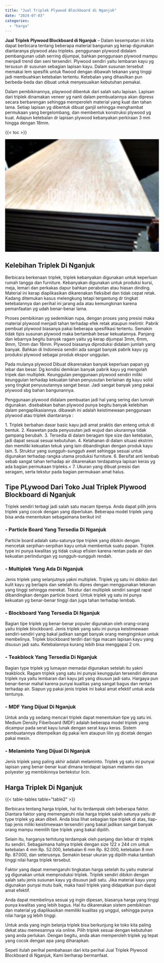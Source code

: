 ```yaml
---
title: "Jual Triplek Plywood Blockboard di Nganjuk"
date: "2024-07-03"
categories: 
  - "harga"
---
```


**Jual Triplek Plywood Blockboard di Nganjuk** – Dalam kesempatan ini kita dapat berbicara tentang beberapa material bangunan yg kerap digunakan diantaranya plywood atau tripleks. penggunaan plywood didalam pembangunan udah serring dijumpai, bahkan penggunaan plywood mampu menjadi trend dan seni tersendiri. Plywood sendiri yaitu lembaran kayu yg tersusun dr susunan sebagian lapisan kayu. Dalam susunan tersebut memakai lem spesifik untuk flwood dengan dibawah tekanan yang tinggi jadi membuahkan ketebalan tertentu. Ketebalan yang dihasilkan pun berbeda-beda dan dibuat untuk menyesuaikan kebutuhan pemakai.

Dalam pembikinannya, playwood dibentuk dari salah satu lapisan. Lapisan dari triplek dinamakan veneer yg nanti dalam pembuatannya akan dipress secara berbarengan sehingga memperoleh material yang kuat dan tahan lama. Setiap lapisan yg dibentuk dibuat ganjil sehingga menghambat permukaan yang bergelombang, dan membentuk konstruksi plywood yg kuat. Adapun ketebalan dr lapisan plywood kebanyakan perkiraan 3 mm hingga dengan 18mm.

{{< toc >}}

![Jual Triplek Plywood Blockboard di Nganjuk](/images/jual-triplek-murah-16.png)

## Kelebihan Triplek Di Nganjuk

Berbicara berkenaan triplek, triplek kebanyakan digunakan untuk keperluan rumah tangga dan furniture. Kebanyakan digunakan untuk produksi kursi, meja, lemari dan perkakas dapur bahkan perabotan atau hiasan dinding. Material ini kerap diaplikasikan dikarenakan fleksibel dan tidak cepat retak. Kadang ditemukan kasus melengkung tetapi tergantung dr tingkat ketebalannya dan perihal ini jarang ada atau kemungkinan karena pemanfaatan yg udah benar-benar lama.

Proses pembikinan yg sedemikian rupa, dengan proses yang presisi maka material plywood menjadi tahan terhadap efek retak ataupun melintir. Pabrik pembuat plywood biasanya pakai beberapa spesifikasi tertentu. Semakin tidak tipis susunan plywood maka bertambah besar kekuatannya. Panjang dan lebarnya begitu banyak ragam yaitu yg kerap dijumpai 3mm, 6mm, 9mm, 12mm dan 18mm. Plywood biasanya diproduksi didalam jumlah yang banyak. Bahkan di Indonesia sendiri ada sangat banyak pabrik kayu yg produksi plywood sebagai produk ekspor unggulan.

Pada mulanya plywood Dibuat dikarenakan banyak keperluan papan yg lebar dan besar. Dg kondisi demikian banyak pabrik kayu yg mengolah tripek dan multiplek. Keunggulan penggunaan plywood sendiri miliki keunggulan terhadap kekuatan tahan penyusutan berlainan dg kayu solid yang tingkat penyusutannya sangat besar. Jadi sangat banyak yang pakai plywood sbg bahan bangunannya.

Penggunaan plywood didalam pembuatan jadi hal yang sering dan lumrah digunakan. disebabkan bahan plywood punya begitu banyak kelebihan dalam pengaplikasiannya. dibawah ini adalah keistimewaan penggunaan plywood atau triplek diantaranya :

1\. Triplek berbahan dasar basic kayu jadi amat praktis dan enteng untuk di bentuk. 2. Keawetan pada penyusutan jadi wujud dan ukurannya tidak gampang berubah. 3. Tersedia di dalam beragam tipe size dan ketebalan, jadi dapat sesuai sesuai kebutuhan. 4. Ketahanan di dalam situasi ekstrim dan memiliki kekuatan tekuk yang lain dibandingkan dengan produk kayu lain. 5. Struktur yang sungguh-sungguh awet sehingga sesuai untuk digunakan terhadap rangka utama produksi furniture. 6. Bersifat anti lembab sebab sangat tahan terhadap air dikarenakan terdapatnya lapisan keras yg ada bagian permukaan tripleks.< 7. Ukuran yang dibuat presisi dan seragam, serta tekstur pada bagian permukaan amat halus.

## Tipe PLywood Dari Toko Jual Triplek Plywood Blockboard di Nganjuk

Triplek sendiri terbagi jadi salah satu macam tipenya. Anda dapat pilih jenis triplek yang cocok dengan yang diperlukan. Beberapa model triplek yang bisa anda menentukan sebagaimana berikut ini!

### \- Particle Board Yang Tersedia Di Nganjuk

Particle board adalah satu-satunya tipe triplek yang dibikin dengan mencetak serpihan-serpihan kayu untuk membentuk suatu papan. Triplek type ini punya kwalitas yg tidak cukup efisien karena rentan pada air dan kekuatan perlindungan yg sungguh-sungguh rendah.

### \- Multiplek Yang Ada Di Nganjuk

Jenis triplek yang selanjutnya yakni multiplek. Triplek yg satu ini dibikin dari kulit kayu yg berlapis dan setelah itu dipres dengan menggunakan tekanan yang tinggi sehingga merekat. Tekstur dari multiplek sendiri sangat rapat dibandingkan dengan particle board. Untuk triplek yg satu ini punya kekuatan yg benar-benar tinggi dan juga tahan terhadap lembab.

### \- Blockboard Yang Tersedia Di Nganjuk

Bagian tipe triplek yg benar-benar populer digunakan oleh orang-orang yaitu triplek blockboard. Jenis triplek yang satu ini punya keistimewaan sendiri-sendiri yang bakal jadikan sangat banyak orang menginginkan untuk membelinya. Triplek blockboard terdiri dari tiga macam lapisan kayu yang disusun jadi satu. Ketebalannya kurang lebih bisa menggapai 2 cm.

### \- Teakblock Yang Tersedia Di Nganjuk

Bagian type triplek yg lumayan memadai digunakan setelah itu yakni teakblock. Ragam triplek yang satu ini punyai keunggulan tersendiri dimana triplek nya yaitu lembaran dari kayu jati yang disusun jadi satu. Hargaya pun benar-benar mahal karena punyai kualitas yang sangat bagus dan rentan terhadap air. Siapun yg pakai jenis triplek ini bakal amat efektif untuk anda tentunya.

### \- MDF Yang Dijual Di Nganjuk

Untuk anda yg sedang mencari triplek dapat menentukan tipe yg satu ini. Medium Density Fiberboard (MDF) adalah beberapa model triplek yang dicampur pada serat kayu lunak dengan serat kayu keras. Sistem pembuatannya ditempelkan dg pakai lem ataupun lilin yg dicetak dengan pakai mesin.

### \- Melaminto Yang Dijual Di Nganjuk

Jenis triplek yang paling akhir adalah melaminto. Triplek yg satu ini punyai lapisan yang benar-benar kuat dimana terdapat lapisan melamin dan polyester yg membikinnya bertekstur licin.

## Harga Triplek Di Nganjuk

{{< table-tables table="table2" >}}

Berbicara tentang harga triplek, hal itu terdampak oleh beberapa faktor. Diantara faktor yang memengaruhi nilai harga triplek salah satunya yaitu dr type triplek yg akan dibeli. Anda bisa lihat sebagian tipe triplek di atas, tiap-tiap jenis miliki keistimewaan tersendiri yang bakal jadikan sangat banyak orang mampu memilih tipe triplek yang bakal dipilih.

Selain itu, harganya terhitung terdampak oleh panjang dan lebar dr triplek itu sendiri. Sebagaimana halnya triplek dengan size 122 x 244 cm untuk ketebalan 4 mm Rp. 52.000, ketebalan 6 mm Rp. 82.000, ketebalan 8 mm Rp. 87.000, dan seterusnya. Semakin besar ukuran yg dipilih maka tambah tinggi nilai harga triplek tersebut.

Faktor yang dapat memengaruhi tingkatan harga setelah itu yaitu material yg digunakan untuk memproduksi triplek. Triplek sendiri dibikin dengan salah satu jenis susunan kayu yg disusun jadi satu. Jika material kayu yang digunakan punyai mutu baik, maka hasil triplek yang didapatkan pun dapat amat efektif.

Anda dapat membelinya sesuai yg ingin dipesan, biasanya harga yang tinggi punya kwalitas yang lebih bagus. Hal itu dikarenakan sistem pembikinan dan material yg diaplikasikan memiliki kualitas yg unggul, sehingga punya nilai harga yg lebih tinggi.

Untuk anda yang ingin belanja triplek bisa berkunjung ke toko kita paling dekat atau memesannya via online. Pilih triplek sesuai dengan kebutuhan yang anda perlukan. Dengan begitu, anda akan memperoleh triplek yg tepat yang cocok dengan apa yang diharapkan.

Sepeti itulah perihal pembahasan dari kita perihal Jual Triplek Plywood Blockboard di Nganjuk, Kami berharap bermanfaat.

